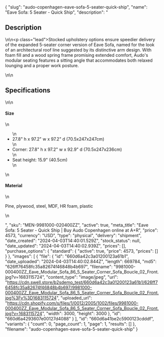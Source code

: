 {
  "slug": "audo-copenhagen-eave-sofa-5-seater-quick-ship",
  "name": "Eave Sofa: 5 Seater - Quick Ship",
  "description": "<h2>Description</h2>\n<!-- split -->\n<p class=\"lead\">Stocked upholstery options ensure speedier delivery of the expanded 5-seater corner version of Eave Sofa, named for the look of an architectural roof line suggested by its distinctive arm design. With foam fill and a wood spring frame promising extended comfort, Audo's modular seating features a sitting angle that accommodates both relaxed lounging and a proper work posture.</p>\n<!-- split -->\n<h2>Specifications</h2>\n<!-- split -->\n<h4>Size</h4>\n<ul>\n<li>27.8\" h x 97.2\" w x 97.2\" d (70.5x247x247cm)</li>\n<li>Corner: 27.8\" h x 97.2\" w x 92.9\" d (70.5x247x236cm)</li>\n<li>Seat height: 15.9\" (40.5cm)</li>\n</ul>\n<h4>Material</h4>\n<p>Pine, plywood, steel, MDF, HR foam, plastic</p>\n<ul></ul>",
  "sku": "MEN-9981000-020400ZZ",
  "active": true,
  "meta_title": "Eave Sofa: 5 Seater - Quick Ship | Buy Audo Copenhagen online at A+R",
  "price": 4573,
  "currency": "USD",
  "type": "physical",
  "delivery": "shipment",
  "date_created": "2024-04-03T14:40:01.529Z",
  "stock_status": null,
  "date_updated": "2024-04-03T14:40:02.939Z",
  "prices": [],
  "purchase_options": {
    "standard": {
      "active": true,
      "price": 4573,
      "prices": []
    }
  },
  "images": [
    {
      "file": {
        "id": "660d6a42c3a01200123a61b1",
        "date_uploaded": "2024-04-03T14:40:02.844Z",
        "length": 669784,
        "md5": "626ff76458fc35a82674f46848b4b697",
        "filename": "9981000-000400ZZ_Eave_Modular_Sofa_86_5_Seater_Corner_Sofa_Boucle_02_Front.jpg?v=1683115724",
        "content_type": "image/jpeg",
        "url": "https://cdn.swell.store/b2sdemo_test/660d6a42c3a01200123a61b1/626ff76458fc35a82674f46848b4b697/9981000-000400ZZ_Eave_Modular_Sofa_86_5_Seater_Corner_Sofa_Boucle_02_Front.jpg%3Fv%3D1683115724",
        "uploaded_url": "https://cdn.shopify.com/s/files/1/0012/2005/1002/files/9981000-000400ZZ_Eave_Modular_Sofa_86_5_Seater_Corner_Sofa_Boucle_02_Front.jpg?v=1683115724",
        "width": 3000,
        "height": 3000
      },
      "id": "660d6a4293607e00127d4088"
    }
  ],
  "id": "660d6a41be2c5900123cdddf",
  "variants": {
    "count": 0,
    "page_count": 1,
    "page": 1,
    "results": []
  },
  "filename": "audo-copenhagen-eave-sofa-5-seater-quick-ship"
}